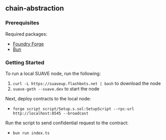 ## chain-abstraction

### Prerequisites

Required packages:
- [Foundry Forge](https://book.getfoundry.sh/forge/)
- [Bun](https://bun.sh/)

### Getting Started

To run a local SUAVE node, run the following: 
1. `curl -L https://suaveup.flashbots.net | bash` to download the node
2. `suave-geth --suave.dev` to start the node

Next, deploy contracts to the local node:
- `forge script script/Setup.s.sol:SetupScript --rpc-url http://localhost:8545 --broadcast`

Run the script to send confidential request to the contract:
- `bun run index.ts`